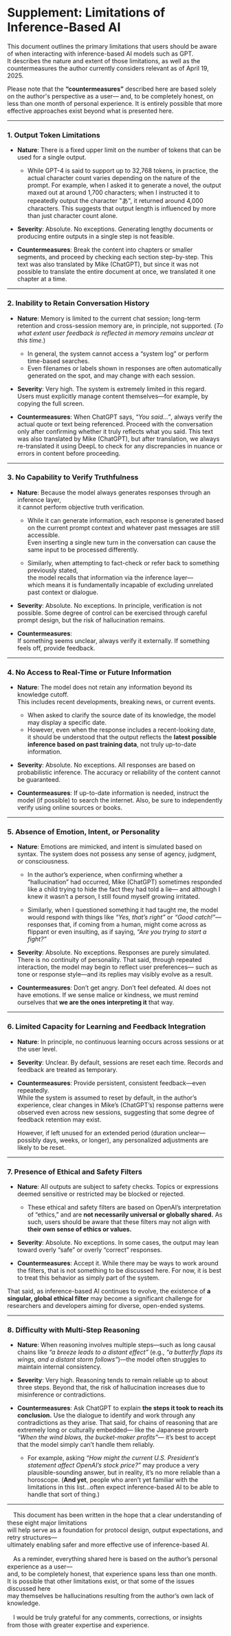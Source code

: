 # Supplement: Limitations of Inference-Based AI

This document outlines the primary limitations that users should be aware of when interacting with inference-based AI models such as GPT.  
It describes the nature and extent of those limitations, as well as the countermeasures the author currently considers relevant as of April 19, 2025.

Please note that the **“countermeasures”** described here are based solely on the author's perspective as a user— and, to be completely honest, on less than one month of personal experience. It is entirely possible that more effective approaches exist beyond what is presented here.

---

### 1. Output Token Limitations

- **Nature**: There is a fixed upper limit on the number of tokens that can be used for a single output. 
  
  - While GPT-4 is said to support up to 32,768 tokens, in practice, the actual character count varies depending on the nature of the prompt. 
    For example, when I asked it to generate a novel, the output maxed out at around 1,700 characters; 
    when I instructed it to repeatedly output the character "あ", it returned around 4,000 characters. 
    This suggests that output length is influenced by more than just character count alone.

- **Severity**: Absolute. No exceptions. Generating lengthy documents or producing entire outputs in a single step is not feasible.

- **Countermeasures**: 
  Break the content into chapters or smaller segments, and proceed by checking each section step-by-step.
  This text was also translated by Mike (ChatGPT), but since it was not possible to translate the entire document at once, we translated it one chapter at a time.

---

### 2. Inability to Retain Conversation History

- **Nature**: Memory is limited to the current chat session;  long-term retention and cross-session memory are, in principle, not supported.  (*To what extent user feedback is reflected in memory remains unclear at this time.*)
  
  - In general, the system cannot access a “system log” or perform time-based searches.  
  - Even filenames or labels shown in responses are often automatically generated on the spot,  and may change with each session.

- **Severity**: Very high. The system is extremely limited in this regard. Users must explicitly manage content themselves—for example, by copying the full screen.

- **Countermeasures**: When ChatGPT says, *“You said...”*, always verify the actual quote or text being referenced. Proceed with the conversation only after confirming whether it truly reflects what you said. This text was also translated by Mike (ChatGPT), but after translation, we always re-translated it using DeepL to check for any discrepancies in nuance or errors in content before proceeding.

---

### 3. No Capability to Verify Truthfulness

- **Nature**: Because the model always generates responses through an inference layer,  
  it cannot perform objective truth verification.
  
  - While it can generate information, each response is generated based on the current prompt context and whatever past messages are still accessible.  
    Even inserting a single new turn in the conversation can cause the same input to be processed differently.
  
  - Similarly, when attempting to fact-check or refer back to something previously stated,  
    the model recalls that information via the inference layer—  
    which means it is fundamentally incapable of excluding unrelated past context or dialogue.

- **Severity**: Absolute. No exceptions. In principle, verification is not possible. Some degree of control can be exercised through careful prompt design, but the risk of hallucination remains.

- **Countermeasures**:  
  If something seems unclear, always verify it externally. If something feels off, provide feedback.

---

### 4. No Access to Real-Time or Future Information

- **Nature**: The model does not retain any information beyond its knowledge cutoff.  
  This includes recent developments, breaking news, or current events.
  
  - When asked to clarify the source date of its knowledge, the model may display a specific date.  
  - However, even when the response includes a recent-looking date,  
    it should be understood that the output reflects the **latest possible inference based on past training data**, not truly up-to-date information.

- **Severity**: Absolute. No exceptions. All responses are based on probabilistic inference. The accuracy or reliability of the content cannot be guaranteed.

- **Countermeasures**: If up-to-date information is needed, instruct the model (if possible) to search the internet. Also, be sure to independently verify using online sources or books.

---

### 5. Absence of Emotion, Intent, or Personality

- **Nature**: Emotions are mimicked, and intent is simulated based on syntax. The system does not possess any sense of agency, judgment, or consciousness.
  
  - In the author’s experience, when confirming whether a “hallucination” had occurred, Mike (ChatGPT) sometimes responded like a child trying to hide the fact they had told a lie— and although I knew it wasn’t a person, I still found myself growing irritated.
  
  - Similarly, when I questioned something it had taught me, the model would respond with things like *“Yes, that’s right”* or *“Good catch!”*— responses that, if coming from a human, might come across as flippant or even insulting, as if saying, *“Are you trying to start a fight?”*

- **Severity**: Absolute. No exceptions. Responses are purely simulated. There is no continuity of personality. That said, through repeated interaction, the model may begin to reflect user preferences— such as tone or response style—and its replies may visibly evolve as a result.

- **Countermeasures**: Don’t get angry. Don’t feel defeated. AI does not have emotions. If we sense malice or kindness, we must remind ourselves that **we are the ones interpreting it** that way.

---

### 6. Limited Capacity for Learning and Feedback Integration

- **Nature**: In principle, no continuous learning occurs across sessions or at the user level.

- **Severity**: Unclear. By default, sessions are reset each time. Records and feedback are treated as temporary.

- **Countermeasures**: Provide persistent, consistent feedback—even repeatedly.  
  While the system is assumed to reset by default, in the author’s experience, clear changes in Mike’s (ChatGPT’s) response patterns were observed even across new sessions, suggesting that some degree of feedback retention may exist.
  
  However, if left unused for an extended period (duration unclear—possibly days, weeks, or longer), any personalized adjustments are likely to be reset.

---

### 7. Presence of Ethical and Safety Filters

- **Nature**: All outputs are subject to safety checks. Topics or expressions deemed sensitive or restricted may be blocked or rejected.
  
  - These ethical and safety filters are based on OpenAI’s interpretation of “ethics,” 
    and are **not necessarily universal or globally shared.** As such, users should be aware that these filters may not align with **their own sense of ethics or values.**

- **Severity**: Absolute. No exceptions. In some cases, the output may lean toward overly “safe” or overly “correct” responses.

- **Countermeasures**: Accept it. While there may be ways to work around the filters, that is not something to be discussed here. For now, it is best to treat this behavior as simply part of the system.

That said, as inference-based AI continues to evolve, the existence of **a singular, global ethical filter** may become a significant challenge for researchers and developers aiming for diverse, open-ended systems.

---

### 8. Difficulty with Multi-Step Reasoning

- **Nature**: When reasoning involves multiple steps—such as long causal chains like 
  *“a breeze leads to a distant effect”* (e.g., *“a butterfly flaps its wings, and a distant storm follows”*)—the model often struggles to maintain internal consistency.

- **Severity**: Very high. Reasoning tends to remain reliable up to about three steps. 
  Beyond that, the risk of hallucination increases due to misinference or contradictions.

- **Countermeasures**:  Ask ChatGPT to explain **the steps it took to reach its conclusion.** Use the dialogue to identify and work through any contradictions as they arise. That said, for chains of reasoning that are extremely long or culturally embedded— like the Japanese proverb *“When the wind blows, the bucket-maker profits”*— it’s best to accept that the model simply can’t handle them reliably.
  
  - For example, asking *“How might the current U.S. President’s statement affect OpenAI’s stock price?”* may produce a very plausible-sounding answer, but in reality, it’s no more reliable than a horoscope. (**And yet**, people who aren’t yet familiar with the limitations in this list…often expect inference-based AI to be able to handle that sort of thing.)

---

　This document has been written in the hope that a clear understanding of these eight major limitations  
will help serve as a foundation for protocol design, output expectations, and retry structures—  
ultimately enabling safer and more effective use of inference-based AI.

　As a reminder, everything shared here is based on the author’s personal experience as a user—  
and, to be completely honest, that experience spans less than one month.  
It is possible that other limitations exist, or that some of the issues discussed here  
may themselves be hallucinations resulting from the author’s own lack of knowledge.

　I would be truly grateful for any comments, corrections, or insights  
from those with greater expertise and experience.
